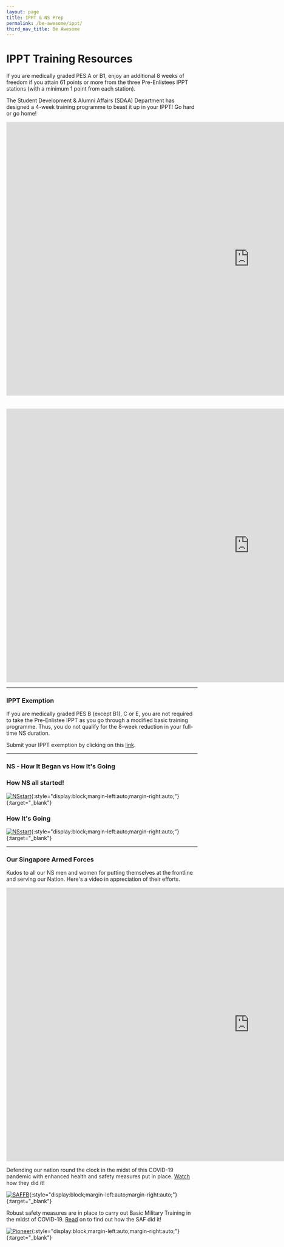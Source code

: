 ```yaml
---
layout: page
title: IPPT & NS Prep
permalink: /be-awesome/ippt/
third_nav_title: Be Awesome
---
```

# IPPT Training Resources

If you are medically graded PES A or B1, enjoy an additional 8 weeks of freedom if you attain 61 points or more from the three Pre-Enlistees IPPT stations (with a minimum 1 point from each station). 

The Student Development & Alumni Affairs (SDAA) Department has designed a 4-week training programme to beast it up in your IPPT! Go hard or go home!

<div class="bp-youtube">

<iframe width="1280" height="720" src="https://www.youtube.com/embed/TtPpU1wEuOs" frameborder="0" allow="accelerometer; autoplay; clipboard-write; encrypted-media; gyroscope; picture-in-picture" allowfullscreen></iframe>

</div>
<br>
<br>
<div class="bp-youtube">

<iframe width="1280" height="720" src="https://www.youtube.com/embed/0ho5USfcvUY" frameborder="0" allow="accelerometer; autoplay; clipboard-write; encrypted-media; gyroscope; picture-in-picture" allowfullscreen></iframe>

</div>

---
### IPPT Exemption
If you are medically graded PES B (except B1), C or E, you are not required to take the Pre-Enlistee IPPT as you go through a modified basic training programme. Thus, you do not qualify for the 8-week reduction in your full-time NS duration.

Submit your IPPT exemption by clicking on this <a href="https://forms.office.com/r/rBsU2iBk0H" target="_blank">link</a>.

---
### NS - How It Began vs How It's Going

<h3>How NS all started!</h3>

[![NSstart]({{site.baseurl}}/images/BeAwesome-NSstart.png)](https://www.channelnewsasia.com/news/video-on-demand/the-beginning){:style="display:block;margin-left:auto;margin-right:auto;"}{:target="_blank"}

<h3>How It's Going</h3>

[![NSstart]({{site.baseurl}}/images/BeAwesome-NSgoing.png)](https://www.mindef.gov.sg/web/portal/pioneer/article/regular-article-detail/ops-and-training/2020-Q1/02jan20_news1){:style="display:block;margin-left:auto;margin-right:auto;"}{:target="_blank"}

---
### Our Singapore Armed Forces

Kudos to all our NS men and women for putting themselves at the frontline and serving our Nation. Here's a video in appreciation of their efforts. 

<div class="bp-youtube">

<iframe width="1280" height="720" src="https://www.youtube.com/embed/g7ffrSTNtAI" frameborder="0" allow="accelerometer; autoplay; clipboard-write; encrypted-media; gyroscope; picture-in-picture" allowfullscreen></iframe>

</div>


Defending our nation round the clock in the midst of this COVID-19 pandemic with enhanced health and safety measures put in place. <a href="https://fb.watch/3RW6n-Jbmx/" target="_blank">Watch</a> how they did it!

[![SAFFB]({{site.baseurl}}/images/BeAwesome-NSCovid1.PNG)](https://fb.watch/3RW6n-Jbmx/){:style="display:block;margin-left:auto;margin-right:auto;"}{:target="_blank"}


Robust safety measures are in place to carry out Basic Military Training in the midst of COVID-19. <a href="https://www.mindef.gov.sg/web/portal/pioneer/article/feature-article-detail/ops-and-training/2020-Q4/01oct20_news1?fbclid=IwAR03am7W6U2-4fpaZPezrnbfS9mXdJJeKOkpnSQlcx8HfUU2_c_G1uE-mWo" target="_blank">Read</a> on to find out how the SAF did it!

[![Pioneer]({{site.baseurl}}/images/BeAwesome-NSCovid3.PNG)](https://www.mindef.gov.sg/web/portal/pioneer/article/feature-article-detail/ops-and-training/2020-Q4/01oct20_news1?fbclid=IwAR03am7W6U2-4fpaZPezrnbfS9mXdJJeKOkpnSQlcx8HfUU2_c_G1uE-mWo){:style="display:block;margin-left:auto;margin-right:auto;"}{:target="_blank"}